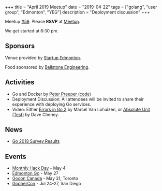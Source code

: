 +++
title = "April 2019 Meetup"
date = "2019-04-22"
tags = ["golang", "user group", "Edmonton", "YEG"]
description = "Deployment discussion"
+++

Meetup [#59](https://github.com/edmontongo/presentations/issues/99). Please **RSVP** at [Meetup](https://www.meetup.com/startupedmonton/events/bclwwpyzgbdc/).

We get started at 6:30 pm.

## Sponsors

Venue provided by [Startup Edmonton](https://www.startupedmonton.com/).

Food sponsored by [Bellstone Engineering](https://bellstone.ca/). 

## Activities

* Go and Docker by [Peter Preeper
](https://github.com/ppreeper) ([code](https://github.com/edmontongo/presentations/tree/master/2019-04/godocker))
* Deployment Discussion: All attendees will be invited to share their experience with deploying Go services.
* Video: Either [Errors in Go 2](https://www.youtube.com/watch?v=SeVxmQl9Wmk) by Marcel Van Lohuizen, or [Absolute Unit (Test)](https://www.youtube.com/watch?v=UKe5sX1dZ0k) by Dave Cheney.

## News

* [Go 2018 Survey Results](https://blog.golang.org/survey2018-results)

## Events

* [Monthly Hack Day](https://www.meetup.com/startupedmonton/events/rrntrqyzhbgb/) - May 4
* [Edmonton Go](https://www.meetup.com/startupedmonton/events/bclwwpyzhbkc/) - May 27
* [Gocon Canada](https://gocon.ca/) - May 31, Toronto
* [GopherCon](https://www.gophercon.com/) - Jul 24-27, San Diego


